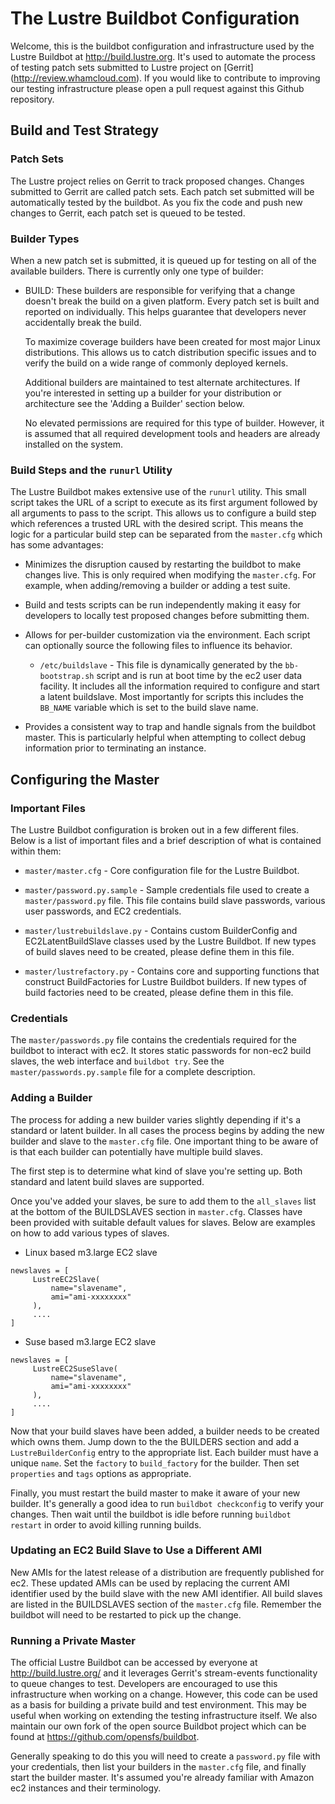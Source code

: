 # The Lustre Buildbot Configuration

Welcome, this is the buildbot configuration and infrastructure used by the
Lustre Buildbot at http://build.lustre.org.  It's used to automate the process
of testing patch sets submitted to Lustre project on 
[Gerrit] (http://review.whamcloud.com).  If you would like to
contribute to improving our testing infrastructure please open a pull request
against this Github repository.

## Build and Test Strategy

### Patch Sets

The Lustre project relies on Gerrit to track proposed changes.  Changes
submitted to Gerrit are called patch sets. Each patch set submitted will 
be automatically tested by the buildbot.  As you fix the code and push
new changes to Gerrit, each patch set is queued to be tested.

### Builder Types

When a new patch set is submitted, it is queued up for testing on all 
of the available builders.  There is currently only one type of builder:

* BUILD: These builders are responsible for verifying that a change
  doesn't break the build on a given platform.  Every patch set 
  is built and reported on individually.  This helps guarantee that
  developers never accidentally break the build.

  To maximize coverage builders have been created for most major Linux
  distributions.  This allows us to catch distribution specific issues and to
  verify the build on a wide range of commonly deployed kernels.

  Additional builders are maintained to test alternate architectures.  If
  you're interested in setting up a builder for your distribution or
  architecture see the 'Adding a Builder' section below.

  No elevated permissions are required for this type of builder.  However,
  it is assumed that all required development tools and headers are already
  installed on the system.

### Build Steps and the `runurl` Utility

The Lustre Buildbot makes extensive use of the `runurl`
utility.  This small script takes the URL of a script to execute as its first 
argument followed by all arguments to pass to the script. This allows us to
configure a build step which references a trusted URL with the desired script.
This means the logic for a particular build step can be separated from the
`master.cfg` which has some advantages:

* Minimizes the disruption caused by restarting the buildbot to make
  changes live.  This is only required when modifying the `master.cfg`.
  For example, when adding/removing a builder or adding a test suite.

* Build and tests scripts can be run independently making it easy for
  developers to locally test proposed changes before submitting them.

* Allows for per-builder customization via the environment.
  Each script can optionally source the following files to influence its
  behavior.

  * `/etc/buildslave` - This file is dynamically generated by the
    `bb-bootstrap.sh` script and is run at boot time by the ec2 user data
    facility.  It includes all the information required to configure and
    start a latent buildslave.  Most importantly for scripts this includes
    the `BB_NAME` variable which is set to the build slave name.

* Provides a consistent way to trap and handle signals from the buildbot
  master.  This is particularly helpful when attempting to collect debug
  information prior to terminating an instance.

## Configuring the Master

### Important Files

The Lustre Buildbot configuration is broken out in a few different files.
Below is a list of important files and a brief description of what is
contained within them:

* `master/master.cfg` - Core configuration file for the Lustre Buildbot.

* `master/password.py.sample` - Sample credentials file used to create
  a `master/password.py` file. This file contains build slave passwords,
  various user passwords, and EC2 credentials.

* `master/lustrebuildslave.py` - Contains custom BuilderConfig and
  EC2LatentBuildSlave classes used by the Lustre Buildbot. If new types
  of build slaves need to be created, please define them in this file.

* `master/lustrefactory.py` - Contains core and supporting functions that 
  construct BuildFactories for Lustre Buildbot builders. If new types of
  build factories need to be created, please define them in this file.

### Credentials

The `master/passwords.py` file contains the credentials required for the
buildbot to interact with ec2.  It stores static passwords for
non-ec2 build slaves, the web interface and `buildbot try`.  See the
`master/passwords.py.sample` file for a complete description.

### Adding a Builder

The process for adding a new builder varies slightly depending
if it's a standard or latent builder.  In all cases the
process begins by adding the new builder and slave to the `master.cfg` file.
One important thing to be aware of is that each builder can potentially have
multiple build slaves.

The first step is to determine what kind of slave you're setting up.  Both
standard and latent build slaves are supported.

Once you've added your slaves, be sure to add them to the `all_slaves` list 
at the bottom of the BUILDSLAVES section in `master.cfg`.  Classes have been
provided with suitable default values for slaves. Below are examples on
how to add various types of slaves.

* Linux based m3.large EC2 slave
```
newslaves = [                                                                                     
     LustreEC2Slave(
         name="slavename",
         ami="ami-xxxxxxxx"
     ),
     ....
]
```

* Suse based m3.large EC2 slave
```
newslaves = [                                                                                     
     LustreEC2SuseSlave(
         name="slavename",
         ami="ami-xxxxxxxx"
     ),
     ....
]
```

Now that your build slaves have been added, a builder needs to be created which
owns them.  Jump down to the the BUILDERS section and add a
`LustreBuilderConfig` entry to the appropriate list.  Each builder must
have a unique `name`. Set the `factory` to `build_factory` for the builder.
Then set `properties` and `tags` options as appropriate.

Finally, you must restart the build master to make it aware of your new
builder.  It's generally a good idea to run `buildbot checkconfig` to verify
your changes.  Then wait until the buildbot is idle before running
`buildbot restart` in order to avoid killing running builds.

### Updating an EC2 Build Slave to Use a Different AMI

New AMIs for the latest release of a distribution are frequently published for
ec2.  These updated AMIs can be used by replacing the current AMI identifier
used by the build slave with the new AMI identifier.  All build slaves are
listed in the BUILDSLAVES section of the `master.cfg` file.  Remember the
buildbot will need to be restarted to pick up the change.

### Running a Private Master

The official Lustre Buildbot can be accessed by everyone at
http://build.lustre.org/ and it leverages Gerrit's stream-events functionality
to queue changes to test. Developers are encouraged to use this infrastructure
when working on a change. However, this code can be used as a basis for
building a private build and test environment.  This may be useful when working
on extending the testing infrastructure itself. We also maintain our own fork of
the open source Buildbot project which can be found at
https://github.com/opensfs/buildbot.

Generally speaking to do this you will need to create a `password.py` file
with your credentials, then list your builders in the `master.cfg` file, and
finally start the builder master.  It's assumed you're already familiar with
Amazon ec2 instances and their terminology.
